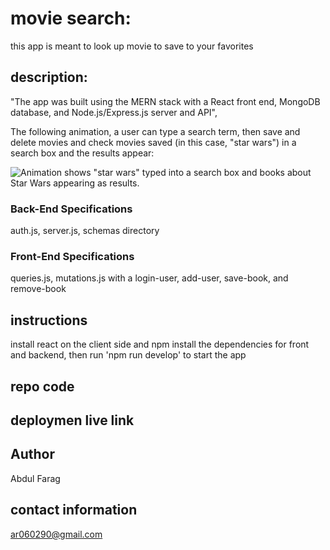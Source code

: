 # movie search:
this app is meant to look up movie to save to your favorites 


## description: 
"The app was built using the MERN stack with a React front end, MongoDB database, and Node.js/Express.js server and API",


The following animation, a user can type a search term, then save and delete movies and check movies saved  (in this case, "star wars") in a search box and the results appear:

![Animation shows "star wars" typed into a search box and books about Star Wars appearing as results.](.)

### Back-End Specifications
auth.js, server.js, schemas directory

### Front-End Specifications
queries.js, mutations.js with a login-user, add-user, save-book, and remove-book

## instructions 
install react on the client side and npm install the dependencies for front and backend, then run 'npm run develop' to start the app

## repo code 

## deploymen live link
 
## Author
Abdul Farag

## contact information
ar060290@gmail.com

